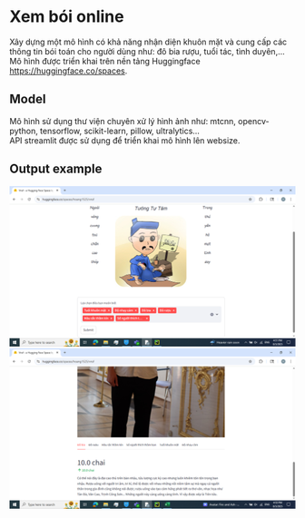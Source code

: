 # Xem bói online
Xây dựng một mô hình có khả năng nhận diện khuôn mặt và cung cấp các thông tin bói toán cho người dùng như: đô bia rượu, tuổi tác, tình duyên,...<br>
Mô hình được triển khai trên nền tảng Huggingface https://huggingface.co/spaces.
## Model
Mô hình sử dụng thư viện chuyên xử lý hình ảnh như: mtcnn, opencv-python, tensorflow, scikit-learn, pillow, ultralytics...<br>
API streamlit được sử dụng để triển khai mô hình lên websize.
## Output example
![screenshot](https://github.com/nguyenhoangbuu/Xemboionline_web_Vnsf/blob/master/web1.png)
![screenshot](https://github.com/nguyenhoangbuu/Xemboionline_web_Vnsf/blob/master/web2.png)
